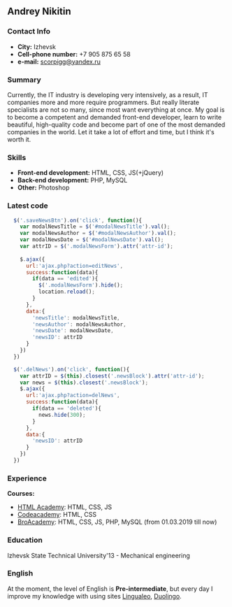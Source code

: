## Andrey Nikitin
### Contact Info
* __City:__ Izhevsk
* __Cell-phone number:__ +7 905 875 65 58
* __e-mail:__ scorpigg@yandex.ru

### Summary
Currently, the IT industry is developing very intensively, as a result, IT companies more and more require programmers. But really literate specialists are not so many, since most want everything at once.
My goal is to become a competent and demanded front-end developer, learn to write beautiful, high-quality code and become part of one of the most demanded companies in the world. Let it take a lot of effort and time, but I think it's worth it.

### Skills
* __Front-end development:__ HTML, CSS, JS(+jQuery)
* __Back-end development:__ PHP, MySQL
* __Other:__ Photoshop

### Latest code
```javascript
  $('.saveNewsBtn').on('click', function(){
    var modalNewsTitle = $('#modalNewsTitle').val();
    var modalNewsAuthor = $('#modalNewsAuthor').val();
    var modalNewsDate = $('#modalNewsDate').val();
    var attrID = $('.modalNewsForm').attr('attr-id');
    
    $.ajax({
      url:'ajax.php?action=editNews',
      success:function(data){
        if(data == 'edited'){
          $('.modalNewsForm').hide();
          location.reload();
        }
      },
      data:{
        'newsTitle': modalNewsTitle,
        'newsAuthor': modalNewsAuthor,
        'newsDate': modalNewsDate,
        'newsID': attrID
      }
    }) 
  })

  $('.delNews').on('click', function(){
    var attrID = $(this).closest('.newsBlock').attr('attr-id');
    var news = $(this).closest('.newsBlock');
    $.ajax({
      url:'ajax.php?action=delNews',
      success:function(data){
        if(data == 'deleted'){
          news.hide(300);
        }
      },
      data:{
        'newsID': attrID
      }
    }) 
  })
  ```
### Experience
__Courses:__

* [HTML Academy](https://htmlacademy.ru/profile/id889231): HTML, CSS, JS
* [Codeacademy](https://www.codecademy.com/profiles/scorpik): HTML, CSS
* [BroAcademy](https://broacademy.brolib.ru/): HTML, CSS, JS, PHP, MySQL (from 01.03.2019 till now)

### Education
Izhevsk State Technical University'13 - Mechanical engineering
### English
At the moment, the level of English is __Pre-intermediate__, but every day I improve my knowledge with using sites [Lingualeo](https://Lingualeo.com), [Duolingo](https://duolingo.com).